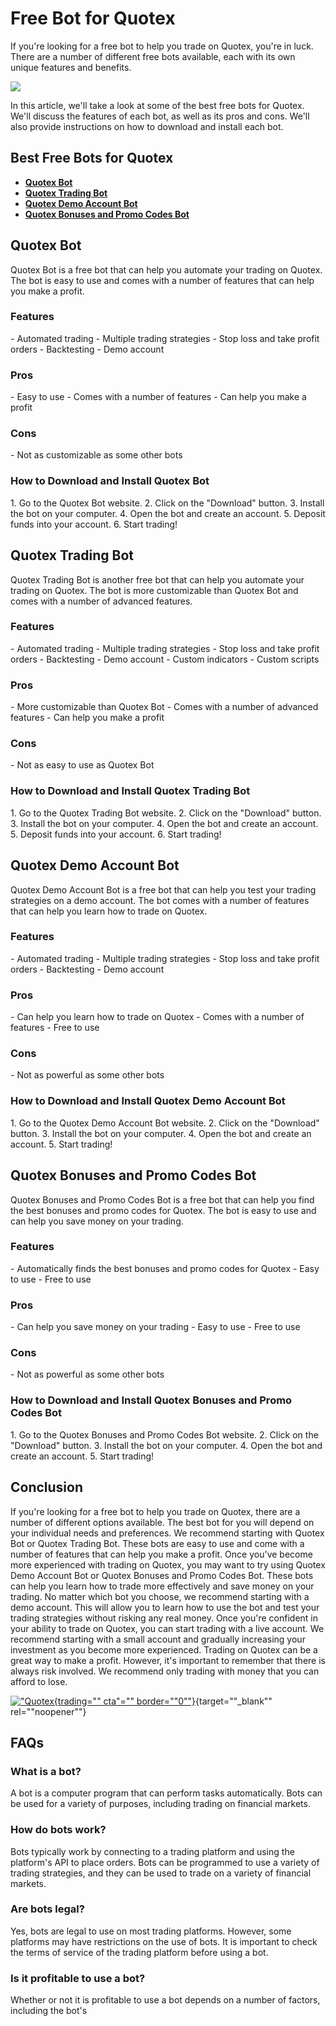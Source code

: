 # Free Bot for Quotex

If you\'re looking for a free bot to help you trade on Quotex, you\'re
in luck. There are a number of different free bots available, each with
its own unique features and benefits.

[![](https://static.quotex.io/files/4_en/300_250.jpg)](https://traff.sbs/brokerqxlid)

In this article, we\'ll take a look at some of the best free bots for
Quotex. We\'ll discuss the features of each bot, as well as its pros and
cons. We\'ll also provide instructions on how to download and install
each bot.

## Best Free Bots for Quotex

-   **[Quotex Bot](\%22#quotex-bot\%22)**
-   **[Quotex Trading Bot](\%22#quotex-trading-bot\%22)**
-   **[Quotex Demo Account Bot](\%22#quotex-demo-account-bot\%22)**
-   **[Quotex Bonuses and Promo Codes
    Bot](\%22#quotex-bonuses-and-promo-codes-bot\%22)**

## Quotex Bot

Quotex Bot is a free bot that can help you automate your trading on
Quotex. The bot is easy to use and comes with a number of features that
can help you make a profit.

### Features

\- Automated trading - Multiple trading strategies - Stop loss and take
profit orders - Backtesting - Demo account

### Pros

\- Easy to use - Comes with a number of features - Can help you make a
profit

### Cons

\- Not as customizable as some other bots

### How to Download and Install Quotex Bot

1\. Go to the Quotex Bot website. 2. Click on the "Download"
button. 3. Install the bot on your computer. 4. Open the bot and create
an account. 5. Deposit funds into your account. 6. Start trading!

## Quotex Trading Bot

Quotex Trading Bot is another free bot that can help you automate your
trading on Quotex. The bot is more customizable than Quotex Bot and
comes with a number of advanced features.

### Features

\- Automated trading - Multiple trading strategies - Stop loss and take
profit orders - Backtesting - Demo account - Custom indicators - Custom
scripts

### Pros

\- More customizable than Quotex Bot - Comes with a number of advanced
features - Can help you make a profit

### Cons

\- Not as easy to use as Quotex Bot

### How to Download and Install Quotex Trading Bot

1\. Go to the Quotex Trading Bot website. 2. Click on the
"Download" button. 3. Install the bot on your computer. 4. Open
the bot and create an account. 5. Deposit funds into your account. 6.
Start trading!

## Quotex Demo Account Bot

Quotex Demo Account Bot is a free bot that can help you test your
trading strategies on a demo account. The bot comes with a number of
features that can help you learn how to trade on Quotex.

### Features

\- Automated trading - Multiple trading strategies - Stop loss and take
profit orders - Backtesting - Demo account

### Pros

\- Can help you learn how to trade on Quotex - Comes with a number of
features - Free to use

### Cons

\- Not as powerful as some other bots

### How to Download and Install Quotex Demo Account Bot

1\. Go to the Quotex Demo Account Bot website. 2. Click on the
"Download" button. 3. Install the bot on your computer. 4. Open
the bot and create an account. 5. Start trading!

## Quotex Bonuses and Promo Codes Bot

Quotex Bonuses and Promo Codes Bot is a free bot that can help you find
the best bonuses and promo codes for Quotex. The bot is easy to use and
can help you save money on your trading.

### Features

\- Automatically finds the best bonuses and promo codes for Quotex -
Easy to use - Free to use

### Pros

\- Can help you save money on your trading - Easy to use - Free to use

### Cons

\- Not as powerful as some other bots

### How to Download and Install Quotex Bonuses and Promo Codes Bot

1\. Go to the Quotex Bonuses and Promo Codes Bot website. 2. Click on
the "Download" button. 3. Install the bot on your computer. 4.
Open the bot and create an account. 5. Start trading!

## Conclusion

If you\'re looking for a free bot to help you trade on Quotex, there are
a number of different options available. The best bot for you will
depend on your individual needs and preferences. We recommend starting
with Quotex Bot or Quotex Trading Bot. These bots are easy to use and
come with a number of features that can help you make a profit. Once
you\'ve become more experienced with trading on Quotex, you may want to
try using Quotex Demo Account Bot or Quotex Bonuses and Promo Codes Bot.
These bots can help you learn how to trade more effectively and save
money on your trading. No matter which bot you choose, we recommend
starting with a demo account. This will allow you to learn how to use
the bot and test your trading strategies without risking any real money.
Once you\'re confident in your ability to trade on Quotex, you can start
trading with a live account. We recommend starting with a small account
and gradually increasing your investment as you become more experienced.
Trading on Quotex can be a great way to make a profit. However, it\'s
important to remember that there is always risk involved. We recommend
only trading with money that you can afford to lose.

[!["Quotex](\%22https://static.collectui.com/images/quotex-trading-cta1.png\%22){trading=""
cta"=""
border=""0""}](\%22https://traff.sbs/brokerqxlid\%22){target=""_blank""
rel=""noopener""}

## FAQs

### What is a bot?

A bot is a computer program that can perform tasks automatically. Bots
can be used for a variety of purposes, including trading on financial
markets.

### How do bots work?

Bots typically work by connecting to a trading platform and using the
platform\'s API to place orders. Bots can be programmed to use a variety
of trading strategies, and they can be used to trade on a variety of
financial markets.

### Are bots legal?

Yes, bots are legal to use on most trading platforms. However, some
platforms may have restrictions on the use of bots. It is important to
check the terms of service of the trading platform before using a bot.

### Is it profitable to use a bot?

Whether or not it is profitable to use a bot depends on a number of
factors, including the bot\'s

